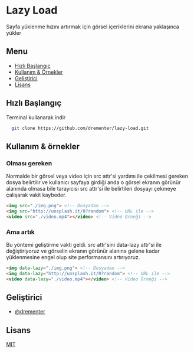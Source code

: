 # Lazy Load

Sayfa yüklenme hızını artırmak için görsel içeriklerini ekrana yaklaşınca yükler

## Menu

-   [Hızlı Başlangıç](#hizli-baslangic)
-   [Kullanım & Örnekler](#kullanim-ornekler)
-   [Geliştirici](#gelistirici)
-   [Lisans](#lisans)

<div id="hizli-baslangic"></div>

## Hızlı Başlangıç

Terminal kullanarak indir

```bash
  git clone https://github.com/drementer/lazy-load.git
```

<div id="kullanim-ornekler"></div>

## Kullanım & örnekler

### Olması gereken
Normalde bir görsel veya video için src attr'si yardımı ile çekilmesi
gereken dosya belirtilir ve kullanıcı sayfaya girdiği anda  o görsel ekranın görünür alanında olmasa bile tarayıcısı src attr'si ile belirtilen dosyayı çekmeye çalışarak vakit kaybeder.
```html
<img src="./img.png"> <!-- Dosyadan -->
<img src="http://unsplash.it/0?random"> <!-- URL ile -->
<video src="./video.mp4"></video> <!-- Video Örneği -->
```

### Ama artık
Bu yöntemi geliştirme vakti geldi.
src attr'sini data-lazy attr'si ile değiştiriyoruz ve görselin ekranın
görünür alanına gelene kadar yüklenmesine engel olup site performansını
artırıyoruz.
```html
<img data-lazy="./img.png"> <!-- Dosyadan -->
<img data-lazy="http://unsplash.it/0?random"> <!-- URL ile -->
<video data-lazy="./video.mp4"></video> <!-- Video Örneği -->
```

<div id="gelistirici"></div>

## Geliştirici

-   [@drementer](https://github.com/drementer)

<div id="lisans"></div>

## Lisans

[MIT](https://choosealicense.com/licenses/mit/)
